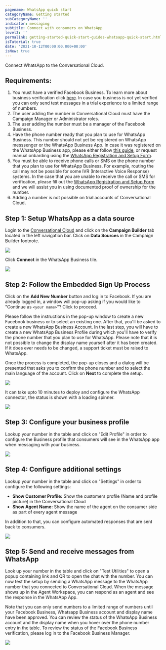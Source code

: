 ```yaml
---
pagename: WhatsApp quick start
categoryName: Getting started
subCategoryName: ''
indicator: messaging
subtitle: Connect with consumers on WhatsApp
level3: ''
permalink: getting-started-quick-start-guides-whatsapp-quick-start.html
isTutorial: true
date: '2021-10-12T00:00:00.000+00:00'
isNew: true
---
```


Connect WhatsApp to the Conversational Cloud.

## Requirements:

1. You must have a verified Facebook Business. To learn more about business verification click [here](https://www.facebook.com/business/help/2058515294227817?id=180505742745347). In case you business is not yet verified you can only send test messages in a trial experience to a limited range of numbers.
2. The user adding the number in Conversational Cloud must have the Campaign Manager or Administrator roles.
3. The user adding the number must be a manager of the Facebook Business.
4. Have the phone number ready that you plan to use for WhatsApp Business. This number should not yet be registered on WhatsApp messsenger or the WhatsApp Business App. In case it was registered on the WhatsApp Business app, please either follow [this guide](https://developers.facebook.com/docs/whatsapp/guides/phone-number#migrate), or request manual onbarding using the [WhatsApp Registration and Setup Form](https://www.liveperson.com/whatsapp-form/).
5. You must be able to receive phone calls or SMS on the phone number that you plan to use for WhatsApp Business. For example, routing the call may not be possible for some IVR (Interactive Voice Response) systems. In the case that you are unable to receive the call or SMS for verification, please fill out the [WhatsApp Registration and Setup Form](https://www.liveperson.com/whatsapp-form/) and we will assist you in using documented proof of ownership for the number.
6. Adding a number is not possible on trial accounts of Conversational Cloud.


## Step 1: Setup WhatsApp as a data source

Login to the [Conversational Cloud](https://authentication.liveperson.net/) and click on the **Campaign Builder** tab located in the left navigation bar. Click on **Data Sources** in the Campaign Builder footnote.

![](img/whatsapp-campaign-screen.png)

Click **Connect** in the WhatsApp Business tile.

![](img/whatsapp-data-sources.png)

## Step 2: Follow the Embedded Sign Up Process

Click on the **Add New Number** button and log in to Facebook. If you are already logged in, a window will pop-up asking if you would like to "Continue as `<your name>`"? Click to proceed.

Please follow the instructions in the pop-up window to create a new Facebook business or to select an existing one. After that, you'll be asked to create a new WhatsApp Business Account. In the last step, you will have to create a new WhatsApp Business Profile during which you'll have to verify the phone number that you plan to use for WhatsApp. Please note that it is not possible to change the display name yourself after it has been created. If it does ever needs to be changed, a support ticket must be raised to WhatsApp.  

Once the process is completed, the pop-up closes and a dialog will be presented that asks you to confirm the phone number and to select the main language of the account. Click on **Next** to complete the setup.

![](img/whatsapp-number-language-list.png)

It can take upto 10 minutes to deploy and configure the WhatsApp connector, the status is shown with a loading spinner. 

![](img/whatsapp-deployment.png)

## Step 3: Configure your business profile
Lookup your number in the table and click on "Edit Profile" in order to configure the Business profile that consumers will see in the WhatsApp app when messaging with your business.

![](img/whatsapp-edit-profile.png)

## Step 4: Configure additional settings
Lookup your number in the table and click on "Settings" in order to configure the following settings:

- **Show Customer Profile:** Show the customers profile (Name and profile picture) in the Conversational Cloud
- **Show Agent Name:** Show the name of the agent on the consumer side as part of every agent message

In addition to that, you can configure automated responses that are sent back to consumers.

![](img/whatsapp-edit-settings.png)

## Step 5: Send and receive messages from WhatsApp
Look up your number in the table and click on "Test Utilities" to open a popup containing link and QR to open the chat with the number. You can now test the setup by sending a WhatsApp message to the WhatsApp number that you connected to Conversational Cloud. When the message shows up in the Agent Workspace, you can respond as an agent and see the response in the WhatsApp App. 


Note that you can only send numbers to a limited range of numbers until your Facebook Business, Whatsapp Business account and display name have been approved. You can review the status of the WhatsApp Business account and the display name when you hover over the phone number entry in the table. To review the status of the Facebook Business verification, please log in to the Facebook Business Manager. 

![](img/whatsapp-test-utilities.png)
